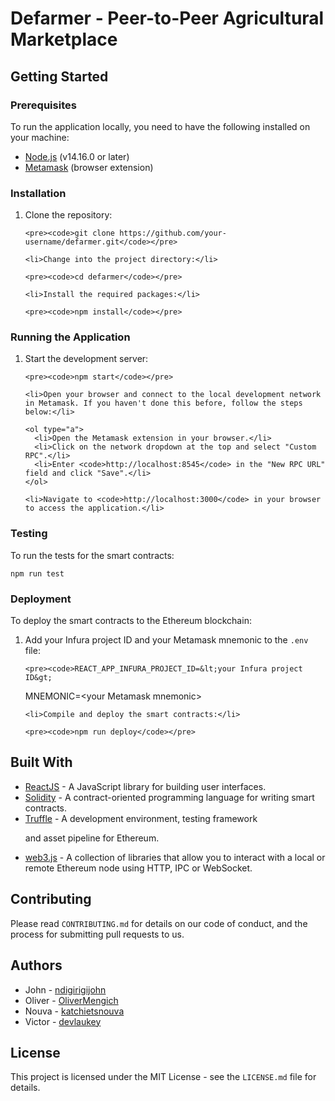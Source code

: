 <!DOCTYPE html>
<html>

<body>
  <h1>Defarmer - Peer-to-Peer Agricultural Marketplace</h1>
  
  <h2>Getting Started</h2>
  
  <h3>Prerequisites</h3>
  
  <p>To run the application locally, you need to have the following installed on your machine:</p>
  
  <ul>
    <li><a href="https://nodejs.org/en/">Node.js</a> (v14.16.0 or later)</li>
    <li><a href="https://metamask.io/">Metamask</a> (browser extension)</li>
  </ul>
  
  <h3>Installation</h3>
  
  <ol>
    <li>Clone the repository:</li>
    
    <pre><code>git clone https://github.com/your-username/defarmer.git</code></pre>
    
    <li>Change into the project directory:</li>
    
    <pre><code>cd defarmer</code></pre>
    
    <li>Install the required packages:</li>
    
    <pre><code>npm install</code></pre>
  </ol>
  
  <h3>Running the Application</h3>
  
  <ol>
    <li>Start the development server:</li>
    
    <pre><code>npm start</code></pre>
    
    <li>Open your browser and connect to the local development network in Metamask. If you haven't done this before, follow the steps below:</li>
    
    <ol type="a">
      <li>Open the Metamask extension in your browser.</li>
      <li>Click on the network dropdown at the top and select "Custom RPC".</li>
      <li>Enter <code>http://localhost:8545</code> in the "New RPC URL" field and click "Save".</li>
    </ol>
    
    <li>Navigate to <code>http://localhost:3000</code> in your browser to access the application.</li>
  </ol>
  
  <h3>Testing</h3>
  
  <p>To run the tests for the smart contracts:</p>
  
  <pre><code>npm run test</code></pre>
  
  <h3>Deployment</h3>
  
  <p>To deploy the smart contracts to the Ethereum blockchain:</p>
  
  <ol>
    <li>Add your Infura project ID and your Metamask mnemonic to the <code>.env</code> file:</li>
    
    <pre><code>REACT_APP_INFURA_PROJECT_ID=&lt;your Infura project ID&gt;
MNEMONIC=&lt;your Metamask mnemonic&gt;</code></pre>
    
    <li>Compile and deploy the smart contracts:</li>
    
    <pre><code>npm run deploy</code></pre>
  </ol>
  
  <h2>Built With</h2>
  
  <ul>
    <li><a href="https://reactjs.org/">ReactJS</a> - A JavaScript library for building user interfaces.</li>
    <li><a href="https://soliditylang.org/">Solidity</a> - A contract-oriented programming language for writing smart contracts.</li>
    <li><a href="https://www.trufflesuite.com/">Truffle</a> - A development environment, testing framework

and asset pipeline for Ethereum.</li>
<li><a href="https://web3js.readthedocs.io/en/v1.3.4/">web3.js</a> - A collection of libraries that allow you to interact with a local or remote Ethereum node using HTTP, IPC or WebSocket.</li>

  </ul>
  <h2>Contributing</h2>
  <p>Please read <code>CONTRIBUTING.md</code> for details on our code of conduct, and the process for submitting pull requests to us.</p>
  <h2>Authors</h2>
  <ul>
    <li>John - <a href="https://github.com/ndigirigijohn">ndigirigijohn</a></li>
      <li>Oliver - <a href="https://github.com/OliverMengich">OliverMengich</a></li>  
      <li>Nouva - <a href="https://github.com/katchietsnouva">katchietsnouva</a></li>
    <li>Victor - <a href="https://github.com/devlauke">devlaukey</a></li>
  </ul>
  <h2>License</h2>
  <p>This project is licensed under the MIT License - see the <code>LICENSE.md</code> file for details.</p>
</body>
</html>
